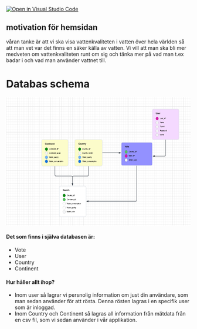 [![Open in Visual Studio Code](https://classroom.github.com/assets/open-in-vscode-c66648af7eb3fe8bc4f294546bfd86ef473780cde1dea487d3c4ff354943c9ae.svg)](https://classroom.github.com/online_ide?assignment_repo_id=9883251&assignment_repo_type=AssignmentRepo)

## motivation för hemsidan
våran tanke är att vi ska visa vattenkvaliteten i vatten över hela världen så att man vet var det finns en säker källa av vatten. Vi vill att man ska bli mer medveten om vattenkvaliteten runt om sig och tänka mer på vad man t.ex badar i och vad man använder vattnet till. 

# Databas schema
<img src="https://github.com/abbindustrigymnasium/fn-projekt-4/blob/main/databas%20schema.png" width="600" height="350">

#### Det som finns i själva databasen är:
* Vote
* User
* Country
* Continent
#### Hur håller allt ihop?
* Inom user så lagrar vi persnolig information om just din användare, som man sedan använder för att rösta. Denna rösten lagras i en specifik user som är inloggad.
* Inom Country och Continent så lagras all information från mätdata från en csv fil, som vi sedan använder i vår applikation.
